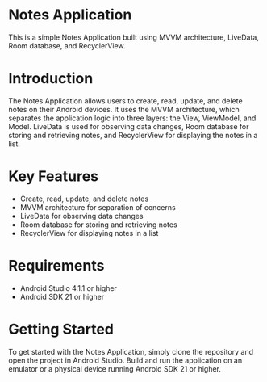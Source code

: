 <!-- # NoteBook-app -->
# Notes Application
This is a simple Notes Application built using MVVM architecture, LiveData, Room database, and RecyclerView.

# Introduction
The Notes Application allows users to create, read, update, and delete notes on their Android devices. It uses the MVVM architecture, which separates the application logic into three layers: the View, ViewModel, and Model. LiveData is used for observing data changes, Room database for storing and retrieving notes, and RecyclerView for displaying the notes in a list.

# Key Features
* Create, read, update, and delete notes
* MVVM architecture for separation of concerns
* LiveData for observing data changes
* Room database for storing and retrieving notes
* RecyclerView for displaying notes in a list
# Requirements
* Android Studio 4.1.1 or higher
* Android SDK 21 or higher
# Getting Started
To get started with the Notes Application, simply clone the repository and open the project in Android Studio. Build and run the application on an emulator or a physical device running Android SDK 21 or higher.

<!-- How to Use
Upon launching the application, users will be presented with a list of their saved notes. They can add a new note by tapping the floating action button at the bottom right corner of the screen. Users can edit an existing note by tapping on it in the list, which will open the note in a detail screen. In the detail screen, users can make changes to the note and save them by tapping the save button. Users can also delete a note by swiping it left or right in the list. -->
<!-- 
License
This project is licensed under the MIT License - see the LICENSE file for details. -->
